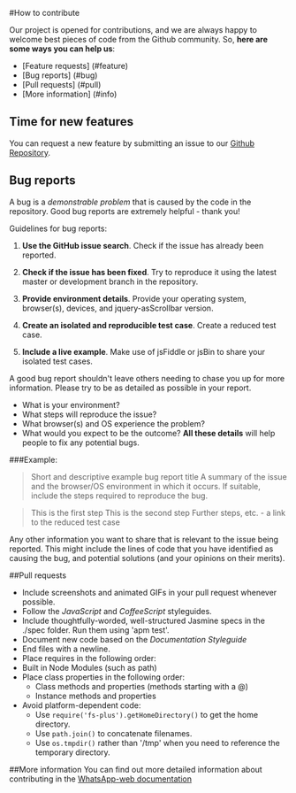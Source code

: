 #How to contribute

Our project is opened for contributions, and we are always happy to welcome best pieces of code from the Github community. So, **here are some ways you can help us**:

- [Feature requests] (#feature)
- [Bug reports] (#bug)
- [Pull requests] (#pull)
- [More information] (#info)


## <a name="feature"></a> Time for new features

You can request a new feature by submitting an issue to our [Github Repository][github].


## <a name="bug"></a> Bug reports

A bug is a *demonstrable problem* that is caused by the code in the repository. Good bug reports are extremely helpful - thank you!

Guidelines for bug reports:

1. **Use the GitHub issue search**. Check if the issue has already been reported.

2. **Check if the issue has been fixed**. Try to reproduce it using the latest master or development branch in the repository.

3. **Provide environment details**. Provide your operating system, browser(s), devices, and jquery-asScrollbar version.

4. **Create an isolated and reproducible test case**. Create a reduced test case.

5. **Include a live example**. Make use of jsFiddle or jsBin to share your isolated test cases.

A good bug report shouldn't leave others needing to chase you up for more information. Please try to be as detailed as possible in your report.

* What is your environment?
* What steps will reproduce the issue?
* What browser(s) and OS experience the problem?
* What would you expect to be the outcome?
**All these details** will help people to fix any potential bugs.

###Example:

>Short and descriptive example bug report title
>A summary of the issue and the browser/OS environment in which it occurs. If suitable, include the steps required to reproduce the bug.

>This is the first step
This is the second step
Further steps, etc.
<url> - a link to the reduced test case

Any other information you want to share that is relevant to the issue being reported. This might include the lines of code that you have identified as causing the bug, and potential solutions (and your opinions on their merits).

##<a name="pull"></a>Pull requests
* Include screenshots and animated GIFs in your pull request whenever possible.
* Follow the _JavaScript_ and _CoffeeScript_ styleguides.
* Include thoughtfully-worded, well-structured Jasmine specs in the ./spec folder. Run them using 'apm test'.
* Document new code based on the _Documentation Styleguide_
* End files with a newline.
* Place requires in the following order:
* Built in Node Modules (such as path)
* Place class properties in the following order:
    * Class methods and properties (methods starting with a @)
    * Instance methods and properties
* Avoid platform-dependent code:
    * Use `require('fs-plus').getHomeDirectory()` to get the home directory.
    * Use `path.join()` to concatenate filenames.
    * Use `os.tmpdir()` rather than '/tmp' when you need to reference the temporary directory.


##<a name='info'></a>More information
You can find out more detailed information about contributing in the [WhatsApp-web documentation][Readme]


[readme]: https://github.com/salman-bhai/WhatsApp-web/blob/master/README.md
[github]: https://github.com/salman-bhai/WhatsApp-web

